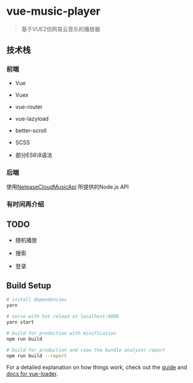 # vue-music-player

> 基于VUE2仿网易云音乐的播放器

## 技术栈

### 前端

- Vue

- Vuex

- vue-router

- vue-lazyload

- better-scroll

- SCSS

- 部分ES6\8语法

### 后端

  使用[NeteaseCloudMusicApi](https://github.com/Binaryify/NeteaseCloudMusicApi)
  所提供的Node.js API


### 有时间再介绍

## TODO

- 随机播放

- 搜索

- 登录

## Build Setup

``` bash
# install dependencies
yarn

# serve with hot reload at localhost:8080
yarn start

# build for production with minification
npm run build

# build for production and view the bundle analyzer report
npm run build --report
```

For a detailed explanation on how things work, check out the [guide](http://vuejs-templates.github.io/webpack/) and [docs for vue-loader](http://vuejs.github.io/vue-loader).

